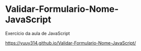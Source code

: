# Validar-Formulario-Nome-JavaScript
Exercício da aula de JavaScript

https://yuuy314.github.io/Validar-Formulario-Nome-JavaScript/
